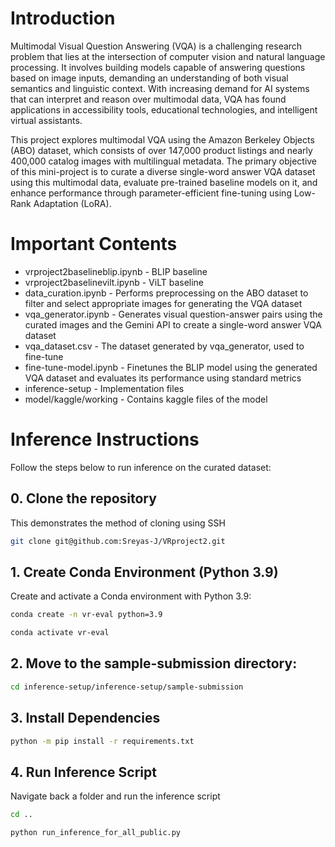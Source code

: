 # Introduction
Multimodal Visual Question Answering (VQA) is a challenging research problem that lies at the intersection of computer vision and natural language processing. It involves building models capable of answering questions based on image inputs, demanding an understanding of both visual semantics and linguistic context. With increasing demand for AI systems that can interpret and reason over multimodal data, VQA has found applications in accessibility tools, educational technologies, and intelligent virtual assistants.

This project explores multimodal VQA using the Amazon Berkeley Objects (ABO) dataset, which consists of over 147,000 product listings and nearly 400,000 catalog images with multilingual metadata. The primary objective of this mini-project is to curate a diverse single-word answer VQA dataset using this multimodal data, evaluate pre-trained baseline models on it, and enhance performance through parameter-efficient fine-tuning using Low-Rank Adaptation (LoRA). 
# Important Contents
- vrproject2baselineblip.ipynb - BLIP baseline
- vrproject2baselinevilt.ipynb - ViLT baseline
- data_curation.ipynb - Performs preprocessing on the ABO dataset to filter and select appropriate images for generating the VQA dataset
- vqa_generator.ipynb - Generates visual question-answer pairs using the curated images and the Gemini API to create a single-word answer VQA dataset
- vqa_dataset.csv - The dataset generated by vqa_generator, used to fine-tune
- fine-tune-model.ipynb - Finetunes the BLIP model using the generated VQA dataset and evaluates its performance using standard metrics
- inference-setup - Implementation files
- model/kaggle/working - Contains kaggle files of the model
# Inference Instructions

Follow the steps below to run inference on the curated dataset:

## 0. Clone the repository
This demonstrates the method of cloning using SSH
```bash
git clone git@github.com:Sreyas-J/VRproject2.git
```

## 1. Create Conda Environment (Python 3.9)
Create and activate a Conda environment with Python 3.9:
```bash
conda create -n vr-eval python=3.9
```
```bash
conda activate vr-eval
```

## 2. Move to the sample-submission directory:
  ```bash
  cd inference-setup/inference-setup/sample-submission
  ```

## 3. Install Dependencies
```bash
python -m pip install -r requirements.txt
```

## 4. Run Inference Script
Navigate back a folder and run the inference script
``` bash
cd ..
```
```bash
python run_inference_for_all_public.py
```


